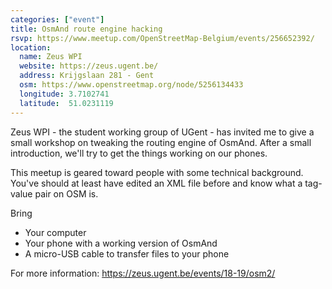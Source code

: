 ```yaml
---
categories: ["event"]
title: OsmAnd route engine hacking
rsvp: https://www.meetup.com/OpenStreetMap-Belgium/events/256652392/
location:
  name: Zeus WPI
  website: https://zeus.ugent.be/
  address: Krijgslaan 281 - Gent
  osm: https://www.openstreetmap.org/node/5256134433
  longitude: 3.7102741
  latitude:  51.0231119
---
```


Zeus WPI - the student working group of UGent - has invited me to give a small workshop on tweaking the routing engine of OsmAnd. After a small introduction, we'll try to get the things working on our phones.

This meetup is geared toward people with some technical background. You've should at least have edited an XML file before and know what a tag-value pair on OSM is.

Bring
- Your computer
- Your phone with a working version of OsmAnd
- A micro-USB cable to transfer files to your phone

For more information: <https://zeus.ugent.be/events/18-19/osm2/>
